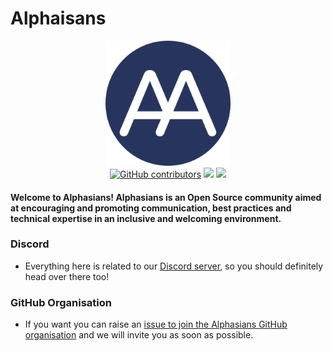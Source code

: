 # Alphaisans

<p align="center">
  <img src="https://github.com/Alphasians/.github/blob/main/assets/Alphasians.png" height="200" width="200">
  <br>
  
  <a href="https://github.com/alphasians" alt="Alphasians contributors">
    <img alt="GitHub contributors" src="https://img.shields.io/github/contributors-anon/alphasians/aina-reglia"></a>

  <a href="https://discord.gg/bTUVVq83BB" alt="Discord">
    <img src="https://img.shields.io/badge/Discord-@layer5.svg?logo=Discord" /></a>
  
  <a href="https://twitter.com/alphasians" alt="Follow alphasians on Twitter">
    <img src="https://img.shields.io/twitter/follow/alphasians?label=alphasians&style=social" /></a>

</p>
<h4>
  Welcome to Alphasians!
  Alphasians is an Open Source community aimed at encouraging and promoting communication, best practices and technical expertise in an inclusive and welcoming environment.
</h4>

### Discord 
- Everything here is related to our [Discord server](https://discord.gg/bTUVVq83BB), so you should definitely head over there too!

### GitHub Organisation

- If you want you can raise an [issue to join the Alphasians GitHub organisation](https://github.com/Alphasians/Support/issues/new?assignees=&labels=invite+me+to+the+organisation&template=invitation.yml&title=Please+invite+me+to+the+GitHub+Community+Organization) and we will invite you as soon as possible.


<!-- readme: contributors -start -->

<!-- readme: contributors -end -->
